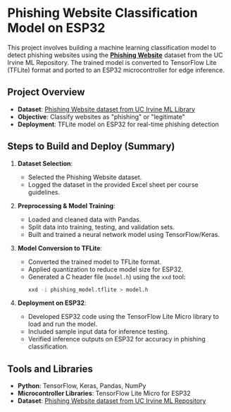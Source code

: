 # Phishing Website Classification Model on ESP32

This project involves building a machine learning classification model to detect phishing websites using the [**Phishing Website**](https://archive.ics.uci.edu/dataset/327/phishing+websites) dataset from the UC Irvine ML Repository. The trained model is converted to TensorFlow Lite (TFLite) format and ported to an ESP32 microcontroller for edge inference.

## Project Overview
- **Dataset**: [Phishing Website dataset from UC Irvine ML Library](https://archive.ics.uci.edu/dataset/327/phishing+websites)
- **Objective**: Classify websites as "phishing" or "legitimate"
- **Deployment**: TFLite model on ESP32 for real-time phishing detection

## Steps to Build and Deploy (Summary)

1. **Dataset Selection**: 
   - Selected the Phishing Website dataset.
   - Logged the dataset in the provided Excel sheet per course guidelines.

2. **Preprocessing & Model Training**:
   - Loaded and cleaned data with Pandas.
   - Split data into training, testing, and validation sets.
   - Built and trained a neural network model using TensorFlow/Keras.

3. **Model Conversion to TFLite**:
   - Converted the trained model to TFLite format.
   - Applied quantization to reduce model size for ESP32.
   - Generated a C header file (`model.h`) using the `xxd` tool:
     ```bash
     xxd -i phishing_model.tflite > model.h
     ```

4. **Deployment on ESP32**:
   - Developed ESP32 code using the TensorFlow Lite Micro library to load and run the model.
   - Included sample input data for inference testing.
   - Verified inference outputs on ESP32 for accuracy in phishing classification.

## Tools and Libraries
- **Python**: TensorFlow, Keras, Pandas, NumPy
- **Microcontroller Libraries**: TensorFlow Lite Micro for ESP32
- **Dataset**: [Phishing Website dataset from UC Irvine ML Repository](https://archive.ics.uci.edu/dataset/327/phishing+websites)
